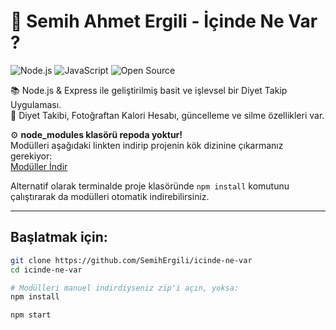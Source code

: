 # 👋 Semih Ahmet Ergili - İçinde Ne  Var ?

![Node.js](https://img.shields.io/badge/Node.js-339933?style=for-the-badge&logo=nodedotjs&logoColor=white)
![JavaScript](https://img.shields.io/badge/JavaScript-F7DF1E?style=for-the-badge&logo=javascript&logoColor=black)
![Open Source](https://img.shields.io/badge/Açık%20Kaynak-Destekçisi-181717?style=for-the-badge&logo=github&logoColor=white)

📚 Node.js & Express ile geliştirilmiş basit ve işlevsel bir Diyet Takip Uygulaması.  
🚀 Diyet Takibi, Fotoğraftan Kalori Hesabı, güncelleme ve silme özellikleri var.

⚙️ **node_modules klasörü repoda yoktur!**  
Modülleri aşağıdaki linkten indirip projenin kök dizinine çıkarmanız gerekiyor:  
[Modüller İndir](https://link-to-your-node_modules.zip)  

Alternatif olarak terminalde proje klasöründe `npm install` komutunu çalıştırarak da modülleri otomatik indirebilirsiniz.

---

## Başlatmak için:

```bash
git clone https://github.com/SemihErgili/icinde-ne-var
cd icinde-ne-var

# Modülleri manuel indirdiyseniz zip'i açın, yoksa:
npm install

npm start
